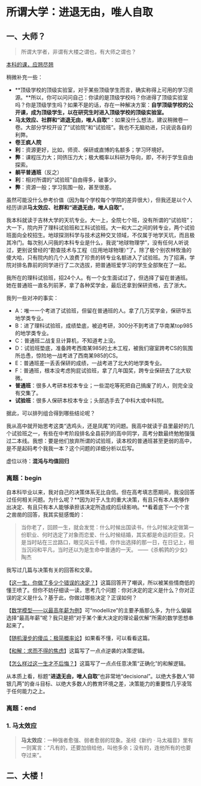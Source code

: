 # 所谓大学：进退无由，唯人自取

## 一、大师？

> 所谓大学者，非谓有大楼之谓也，有大师之谓也？

[本科的课，应翘尽翘](https://zhuanlan.zhihu.com/p/527685337)

稍微补充一些：

- **顶级学校的顶级实验室，对于某些顶级学生而言，确实称得上可用的学习资源。**所以，你可以问问自己：你读的是顶级学校吗？你进得了顶级实验室吗？你是顶级学生吗？如果不是的话，存在一种解决方案：**自学顶级学校的公开课，成为顶级学生，以在研究生时进入顶级学校的顶级实验室。**
- **马太效应、社群和“进退无由，唯人自取”**：如果没什么想法，建议稍微卷一卷。大部分学校开设了“试验院”和“试验班”。我也不无脑劝进，只说说各自的利弊。
- **卷王疯人院**
- **利**：资源更好，比如，师资、保研或直博的名额多；学习环境好。
- **弊**：课程压力大；同侪压力大；极大概率以科研为导向，即，不利于学生自由探索。
- **躺平普通班**（反之）
- **利**：相对所谓的“试验班”自由得多，破事少。
- **弊**：资源一般；学习氛围一般，甚至很差。

虽然可能没什么参考价值（因为每个学校每个学院的差异很大），但我还是以个人经历讲讲**马太效应、社群和“进退无由，唯人自取”**。

我本科就读于吉林大学的天坑专业。大一上，全院七个班，没有所谓的“试验班”；大一下，院内开了理科试验班和工科试验班。大一和大二之间的转专业，两个试验班面向全校招生。地球探测科学与技术这种交叉领域，不仅属于地学天坑，而且极其冷门。每次别人问我的本科专业是什么，我说“地球物理学”，没有任何人听说过，更别说曾经的“勘查技术与工程（应用地球物理）”了。除了极个别农林牧渔的傻大哈，只有院内的几个人浪费了珍贵的转专业名额进入了试验班。为了招满，学院对排名靠前的同学进行了二次选拔，把普通班爱学习的学生全部聚在了一起。

我所在的理科试验班，招24个人。有一个女生面试过了，但选择了留在普通班。她在普通班一直名列前茅，拿了各种奖学金，最后还拿到保研资格，去了浙大。

我列一些对冲的事实：

- A：唯一一个考进了试验班，但留在普通班的人。拿了几万奖学金，保研华五地学类专业。
- B：进了理科试验班，成绩垫底，被迫考研，300分不到考进了华南某top985的地学类专业。
- C：普通班二战复旦计算机，不知道考上没。
- D：试验班垫底，准备跨考西南某985的土木工程，被我们寝室跨考CS的氛围所怂恿，惊险地一战考进了西南某985的CS。
- E：普通班差一丢丢保研的成绩，一战考进了北大的地学类专业。
- F：普通班，根本没考虑狗屁试验班，拿了几年国奖，跨专业保研去了北大软微。
- **普通班**：很多人考研本校本专业；一些混吃等死把自己搞废了的人，则完全没有交集了。
- **试验班**：很多人保研本校本专业；头部选手去了中科大或中科院。

据此，可以排列组合得到哪些结论呢？

我从高中就开始思考这类“选鸡头，还是凤尾”的问题。我高中就读于县里最好的几个试验班之一，有些在中考阶段排名全县前列的高中同学，高考分数最终勉勉强强过二本线。我想：要是他们放弃所谓的试验班，读本校的普通班甚至更弱的高中，是不是起码考个我我一本？这个问题的详细分析以后写。

虚位以待：**混沌与均值回归**

### 离题：begin

自本科毕业以来，我对自己的决策体系无比自信。但在高考填志愿期间，我没回答过任何相关问题。为什么呢？**因为对于人生的重大决策，有且只有本人能够作出决定、有且只有本人能够承担该决定所造成的后续影响。**看着底下一个个言之凿凿的回答，我其实挺感慨的：

> 当你老了，回顾一生，就会发觉：什么时候出国读书，什么时候决定做第一份职业、何时选定了对象而恋爱、什么时候结婚，其实都是命运的巨变。只是当时站在三岔路口，眼见风云千樯，你作出选择的那一日，在日记上，相当沉闷和平凡，当时还以为是生命中普通的一天。 ——《杀鹌鹑的少女》  陶杰

我写过几篇与决策有关的回答和文章。

【[这一生，你做了多少个错误的决定？](https://www.zhihu.com/question/511595149/answer/2513816040)】这篇回答开了嘲讽，所以被某些情商低的懂王喷了。但你不妨仔细读一读，思考几个问题：你对决定的定义是什么？你对正误的定义是什么？基于此，你做过哪些决定？正误如何？

【[数学模型——以最高年薪为例](https://zhuanlan.zhihu.com/p/544595961)】可“modellize”的主要矛盾那么多，为什么偏偏选择“最高年薪”呢？我只是把“对于某个重大决定的理论最优解”所需的数学思想串起来了。

【[随机漫步的傻瓜：极简概率论](https://zhuanlan.zhihu.com/p/447218870)】如果看不懂，可以看看这篇。

【[和解：求而不得的焦虑](https://zhuanlan.zhihu.com/p/534062061)】这篇写了一点点逆袭的决策逻辑。

【[怎么样过这一生才不后悔？](https://www.zhihu.com/question/486532561/answer/2470541239)】这篇写了一点点任意决策“正确化”的和解逻辑。

从本质上看，标题“**进退无由，唯人自取**”也非常地“decisional”。以绝大多数人“碎银几两”的奋斗目标、以绝大多数人的教育环境之差，决策能力的重要性几乎凌驾于任何能力之上。

### 离题：end

### 1. 马太效应

> **马太效应**：一种强者愈强、弱者愈弱的现象。圣经《新约 · 马太福音》里有一则寓言：“凡有的，还要加倍给他，叫他多余；没有的，连他所有的也要夺过来”。

## 二、大楼！